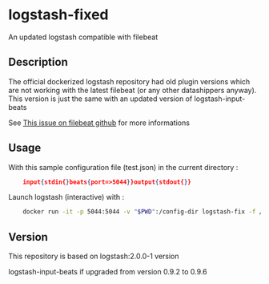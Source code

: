 logstash-fixed
==============

An updated logstash compatible with filebeat

Description
-----------

The official dockerized logstash repository had old plugin versions which are not working with the latest filebeat (or any other datashippers anyway).
This version is just the same with an updated version of logstash-input-beats

See [This issue on filebeat github](https://github.com/elastic/filebeat/issues/229) for more informations

Usage
-----

With this sample configuration file (test.json) in the current directory :
```json
    input{stdin{}beats{port=>5044}}output{stdout{}}
```

Launch logstash (interactive) with :
```sh
    docker run -it -p 5044:5044 -v "$PWD":/config-dir logstash-fix -f /config-dir/test.json
```

Version
-------

This repository is based on logstash:2.0.0-1 version

logstash-input-beats if upgraded from version 0.9.2 to 0.9.6

